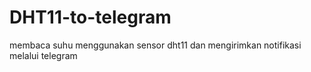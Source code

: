 # DHT11-to-telegram
membaca suhu menggunakan sensor dht11 dan mengirimkan notifikasi melalui telegram
